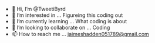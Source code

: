 - 👋 Hi, I’m @TweetiByrd
- 👀 I’m interested in ... Figureing this coding out
- 🌱 I’m currently learning ... What coding is about
- 💞️ I’m looking to collaborate on ... Coding 
- 📫 How to reach me ... jaimeshadden051789@gmail.com 

<!---
TweetiByrd/TweetiByrd is a ✨ special ✨ repository because its `README.md` (this file) appears on your GitHub profile.
You can click the Preview link to take a look at your changes.
--->
